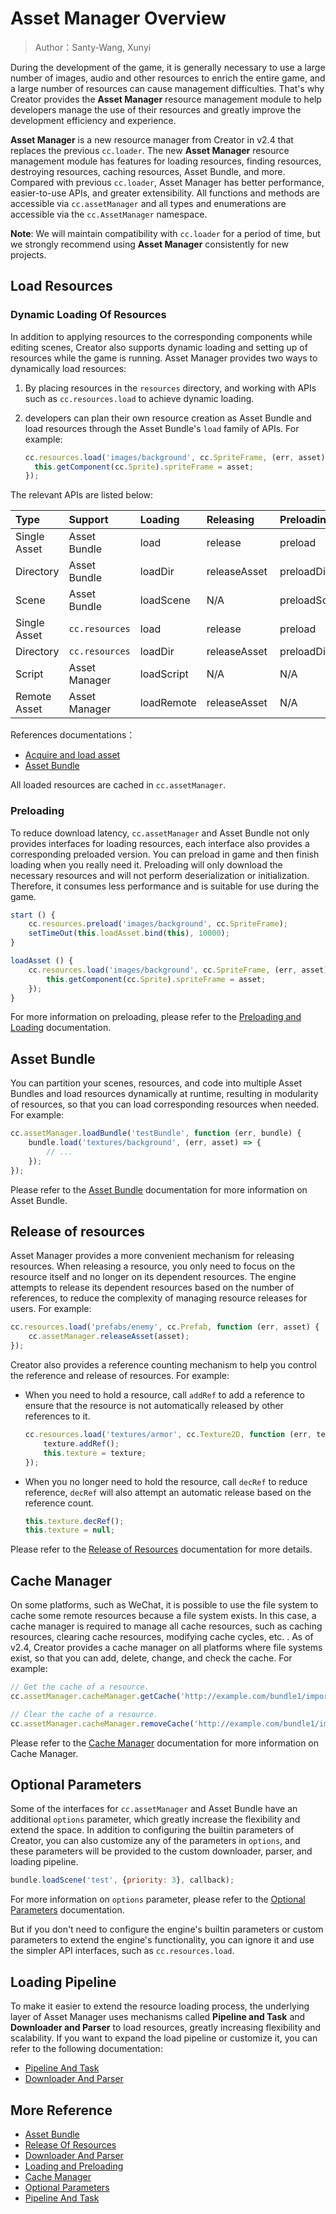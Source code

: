 # Asset Manager Overview

> Author：Santy-Wang, Xunyi

During the development of the game, it is generally necessary to use a large number of images, audio and other resources to enrich the entire game, and a large number of resources can cause management difficulties. That's why Creator provides the **Asset Manager** resource management module to help developers manage the use of their resources and greatly improve the development efficiency and experience.

**Asset Manager** is a new resource manager from Creator in v2.4 that replaces the previous `cc.loader`. The new **Asset Manager** resource management module has features for loading resources, finding resources, destroying resources, caching resources, Asset Bundle, and more. Compared with previous `cc.loader`, Asset Manager has better performance, easier-to-use APIs, and greater extensibility. All functions and methods are accessible via `cc.assetManager` and all types and enumerations are accessible via the `cc.AssetManager` namespace.

**Note**: We will maintain compatibility with `cc.loader` for a period of time, but we strongly recommend using **Asset Manager** consistently for new projects.

## Load Resources

### Dynamic Loading Of Resources

In addition to applying resources to the corresponding components while editing scenes, Creator also supports dynamic loading and setting up of resources while the game is running. Asset Manager provides two ways to dynamically load resources:

1. By placing resources in the `resources` directory, and working with APIs such as `cc.resources.load` to achieve dynamic loading.
2. developers can plan their own resource creation as Asset Bundle and load resources through the Asset Bundle's `load` family of APIs. For example:

    ```js
    cc.resources.load('images/background', cc.SpriteFrame, (err, asset) => {
      this.getComponent(cc.Sprite).spriteFrame = asset;
    });
    ```

The relevant APIs are listed below:

| Type | Support | Loading | Releasing | Preloading | Querying |
| :-- | :-- | :-- | :-- | :-- | :-- |
| Single Asset | Asset Bundle   | load       | release      | preload      | get |
| Directory    | Asset Bundle   | loadDir    | releaseAsset | preloadDir   | N/A |
| Scene        | Asset Bundle   | loadScene  | N/A          | preloadScene | N/A |
| Single Asset | `cc.resources` | load       | release      | preload      | get |
| Directory    | `cc.resources` | loadDir    | releaseAsset | preloadDir   | N/A |
| Script       | Asset Manager  | loadScript | N/A          | N/A          | N/A |
| Remote Asset | Asset Manager  | loadRemote | releaseAsset | N/A          | N/A |

References documentations：

- [Acquire and load asset](../scripting/load-assets.md)
- [Asset Bundle](../scripting/asset-bundle.md)

All loaded resources are cached in `cc.assetManager`.

### Preloading

To reduce download latency, `cc.assetManager` and Asset Bundle not only provides interfaces for loading resources, each interface also provides a corresponding preloaded version. You can preload in game and then finish loading when you really need it. Preloading will only download the necessary resources and will not perform deserialization or initialization. Therefore, it consumes less performance and is suitable for use during the game.

```js
start () {
    cc.resources.preload('images/background', cc.SpriteFrame);
    setTimeOut(this.loadAsset.bind(this), 10000);
}

loadAsset () {
    cc.resources.load('images/background', cc.SpriteFrame, (err, asset) => {
        this.getComponent(cc.Sprite).spriteFrame = asset;
    });
}
```

For more information on preloading, please refer to the [Preloading and Loading](preload-load.md) documentation.

## Asset Bundle

You can partition your scenes, resources, and code into multiple Asset Bundles and load resources dynamically at runtime, resulting in modularity of resources, so that you can load corresponding resources when needed. For example:

```js
cc.assetManager.loadBundle('testBundle', function (err, bundle) {
    bundle.load('textures/background', (err, asset) => {
        // ...
    });
});
```

Please refer to the [Asset Bundle](bundle.md) documentation for more information on Asset Bundle.

## Release of resources

Asset Manager provides a more convenient mechanism for releasing resources. When releasing a resource, you only need to focus on the resource itself and no longer on its dependent resources. The engine attempts to release its dependent resources based on the number of references, to reduce the complexity of managing resource releases for users. For example:

```js
cc.resources.load('prefabs/enemy', cc.Prefab, function (err, asset) {
    cc.assetManager.releaseAsset(asset);
});
```

Creator also provides a reference counting mechanism to help you control the reference and release of resources. For example:

- When you need to hold a resource, call `addRef` to add a reference to ensure that the resource is not automatically released by other references to it.

  ```js
  cc.resources.load('textures/armor', cc.Texture2D, function (err, texture) {
      texture.addRef();
      this.texture = texture;
  });
  ```

- When you no longer need to hold the resource, call `decRef` to reduce reference, `decRef` will also attempt an automatic release based on the reference count.

  ```js
  this.texture.decRef();
  this.texture = null;
  ```

Please refer to the [Release of Resources](release-manager.md) documentation for more details.

## Cache Manager

On some platforms, such as WeChat, it is possible to use the file system to cache some remote resources because a file system exists. In this case, a cache manager is required to manage all cache resources, such as caching resources, clearing cache resources, modifying cache cycles, etc. . As of v2.4, Creator provides a cache manager on all platforms where file systems exist, so that you can add, delete, change, and check the cache. For example:

```js
// Get the cache of a resource.
cc.assetManager.cacheManager.getCache('http://example.com/bundle1/import/9a/9aswe123-dsqw-12xe-123xqawe12.json');

// Clear the cache of a resource.
cc.assetManager.cacheManager.removeCache('http://example.com/bundle1/import/9a/9aswe123-dsqw-12xe-123xqawe12.json');
```

Please refer to the [Cache Manager](cache-manager.md) documentation for more information on Cache Manager.

## Optional Parameters

Some of the interfaces for `cc.assetManager` and Asset Bundle have an additional `options` parameter, which greatly increase the flexibility and extend the space. In addition to configuring the builtin parameters of Creator, you can also customize any of the parameters in `options`, and these parameters will be provided to the custom downloader, parser, and loading pipeline.

```js
bundle.loadScene('test', {priority: 3}, callback);
```

For more information on `options` parameter, please refer to the [Optional Parameters](options.md) documentation.

But if you don't need to configure the engine's builtin parameters or custom parameters to extend the engine's functionality, you can ignore it and use the simpler API interfaces, such as `cc.resources.load`.

## Loading Pipeline

To make it easier to extend the resource loading process, the underlying layer of Asset Manager uses mechanisms called **Pipeline and Task** and **Downloader and Parser** to load resources, greatly increasing flexibility and scalability. If you want to expand the load pipeline or customize it, you can refer to the following documentation:

- [Pipeline And Task](pipeline-task.md)
- [Downloader And Parser](downloader-parser.md)

## More Reference

- [Asset Bundle](bundle.md)
- [Release Of Resources](release-manager.md)
- [Downloader And Parser](downloader-parser.md)
- [Loading and Preloading](preload-load.md)
- [Cache Manager](cache-manager.md)
- [Optional Parameters](options.md)
- [Pipeline And Task](pipeline-task.md)
